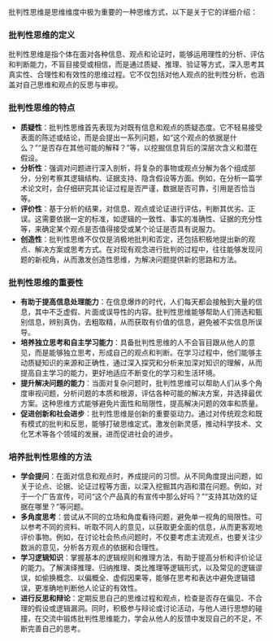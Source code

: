 批判性思维是思维维度中极为重要的一种思维方式，以下是关于它的详细介绍：

### 批判性思维的定义

批判性思维是指个体在面对各种信息、观点和论证时，能够运用理性的分析、评估和判断能力，不盲目接受或相信，而是通过质疑、推理、验证等方式，深入思考其真实性、合理性和有效性的思维过程。它不仅包括对他人观点的批判性分析，也涵盖对自己思维和观点的反思与审视。

### 批判性思维的特点

- **质疑性**：批判性思维首先表现为对既有信息和观点的质疑态度。它不轻易接受表面的陈述或结论，而是会提出一系列问题，如“这个观点的依据是什么？”“是否存在其他可能的解释？”等，以挖掘信息背后的深层次含义和潜在假设。
- **分析性**：强调对问题进行深入剖析，将复杂的事物或观点分解为各个组成部分，分别考察其逻辑结构、证据支持、隐含假设等方面。例如，在分析一篇学术论文时，会仔细研究其论证过程是否严谨，数据是否可靠，引用是否恰当等。
- **评价性**：基于分析的结果，对信息、观点或论证进行评估，判断其优劣、正误。这需要依据一定的标准，如逻辑的一致性、事实的准确性、证据的充分性等，来确定某个观点是否值得接受或某个论证是否具有说服力。
- **创造性**：批判性思维不仅仅是消极地批判和否定，还包括积极地提出新的观点、解决方案或思考方式。在对现有观念进行批判的过程中，往往能够发现问题的新视角，从而激发创造性思维，为解决问题提供新的思路和方法。

### 批判性思维的重要性

- **有助于提高信息处理能力**：在信息爆炸的时代，人们每天都会接触到大量的信息，其中不乏虚假、片面或误导性的内容。批判性思维能够帮助人们筛选和甄别信息，辨别真伪，去粗取精，从而获取有价值的信息，避免被不实信息所误导。
- **培养独立思考和自主学习能力**：具备批判性思维的人不会盲目跟从他人的意见，而是能够独立思考，形成自己的观点和判断。在学习过程中，他们能够主动质疑知识的来源和正确性，通过深入探究和分析来加深对知识的理解，从而提高自主学习的能力，更好地适应不断变化的学习和生活环境。
- **提升解决问题的能力**：当面对复杂问题时，批判性思维可以帮助人们从多个角度审视问题，分析问题的本质和根源，评估各种可能的解决方案，并选择最优方案。这种思维方式能够避免片面性和局限性，提高解决问题的效率和质量。
- **促进创新和社会进步**：批判性思维是创新的重要驱动力。通过对传统观念和既有模式的批判和反思，能够打破思维定式，激发创新灵感，推动科学技术、文化艺术等各个领域的发展，进而促进社会的进步。

### 培养批判性思维的方法

- **学会提问**：在面对信息和观点时，养成提问的习惯。从不同角度提出问题，如关于论点、论据、论证过程等方面，以深入挖掘其内涵和潜在问题。例如，对于一个广告宣传，可问“这个产品真的有宣传中那么好吗？”“支持其功效的证据在哪里？”等问题。
- **多角度思考**：尝试从不同的立场和角度看待问题，避免单一视角的局限性。可以参考不同的资料、听取不同人的意见，以获取更全面的信息，从而更客观地评价事物。例如，在讨论社会热点问题时，不仅要考虑主流观点，也要关注少数派的意见，分析各方观点的依据和合理性。
- **学习逻辑知识**：掌握基本的逻辑规则和推理方法，有助于提高分析和评价论证的能力。了解演绎推理、归纳推理、类比推理等逻辑形式，以及常见的逻辑谬误，如偷换概念、以偏概全、虚假因果等，能够在思考和表达中避免逻辑错误，更准确地判断他人论证的有效性。
- **进行反思和辩论**：定期反思自己的思维过程和观点，检查是否存在偏见、不合理的假设或逻辑漏洞。同时，积极参与辩论或讨论活动，与他人进行思想的碰撞，在交流中锻炼批判性思维能力，学会从他人的反馈中发现自己的不足，不断完善自己的思考。
